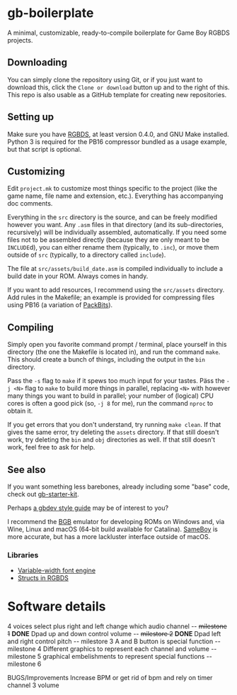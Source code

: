 # gb-boilerplate

A minimal, customizable, ready-to-compile boilerplate for Game Boy RGBDS projects.

## Downloading

You can simply clone the repository using Git, or if you just want to download this, click the `Clone or download` button up and to the right of this. This repo is also usable as a GitHub template for creating new repositories.

## Setting up

Make sure you have [RGBDS](https://github.com/rednex/rgbds), at least version 0.4.0, and GNU Make installed. Python 3 is required for the PB16 compressor bundled as a usage example, but that script is optional.

## Customizing

Edit `project.mk` to customize most things specific to the project (like the game name, file name and extension, etc.).
Everything has accompanying doc comments.

Everything in the `src` directory is the source, and can be freely modified however you want.
Any `.asm` files in that directory (and its sub-directories, recursively) will be individually assembled, automatically.
If you need some files not to be assembled directly (because they are only meant to be `INCLUDE`d), you can either rename them (typically, to `.inc`), or move them outside of `src` (typically, to a directory called `include`).

The file at `src/assets/build_date.asm` is compiled individually to include a build date in your ROM.
Always comes in handy.

If you want to add resources, I recommend using the `src/assets` directory.
Add rules in the Makefile; an example is provided for compressing files using PB16 (a variation of [PackBits](https://wiki.nesdev.com/w/index.php/Tile_compression#PackBits)).

## Compiling

Simply open you favorite command prompt / terminal, place yourself in this directory (the one the Makefile is located in), and run the command `make`.
This should create a bunch of things, including the output in the `bin` directory.

Pass the `-s` flag to `make` if it spews too much input for your tastes.
Päss the `-j <N>` flag to `make` to build more things in parallel, replacing `<N>` with however many things you want to build in parallel; your number of (logical) CPU cores is often a good pick (so, `-j 8` for me), run the command `nproc` to obtain it.

If you get errors that you don't understand, try running `make clean`.
If that gives the same error, try deleting the `assets` directory.
If that still doesn't work, try deleting the `bin` and `obj` directories as well.
If that still doesn't work, feel free to ask for help.

## See also

If you want something less barebones, already including some "base" code, check out [gb-starter-kit](https://github.com/ISSOtm/gb-starter-kit).

Perhaps [a gbdev style guide](https://gbdev.io/guides/asmstyle) may be of interest to you?

I recommend the [BGB](https://bgb.bircd.org) emulator for developing ROMs on Windows and, via Wine, Linux and macOS (64-bit build available for Catalina).
[SameBoy](https://github.com/LIJI32/SameBoy) is more accurate, but has a more lackluster interface outside of macOS.

### Libraries

- [Variable-width font engine](https://github.com/ISSOtm/gb-vwf)
- [Structs in RGBDS](https://github.com/ISSOtm/rgbds-structs)


# Software details

4 voices
select plus right and left change which audio channel -- ~~milestone 1~~ **DONE**
Dpad up and down control volume -- ~~milestore 2~~ **DONE**
Dpad left and right control pitch -- milestore 3
A and B button is special function -- milestone 4
Different graphics to represent each channel and volume -- milestone 5
graphical embelishments to represent special functions -- milestone 6

BUGS/Improvements
Increase BPM or get rid of bpm and rely on timer 
channel 3 volume

